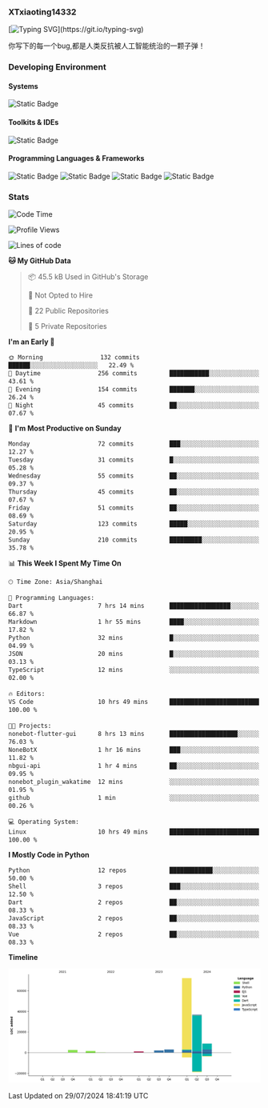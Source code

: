 ### XTxiaoting14332

[![Typing SVG](https://readme-typing-svg.herokuapp.com?font=JetBrians+Mono&pause=1000&random=false&width=435&lines=Hello+World!)](https://git.io/typing-svg)

你写下的每一个bug,都是人类反抗被人工智能统治的一颗子弹！

### Developing Environment

#### Systems

![Static Badge](https://img.shields.io/badge/Ubuntu-%20?style=flat-square&logo=ubuntu&logoColor=white&color=E34F26)

#### Toolkits & IDEs

![Static Badge](https://img.shields.io/badge/Visual%20Studio%20Code-%20?style=flat-square&logo=visualstudiocode&logoColor=white&color=blue)

#### Programming Languages & Frameworks

![Static Badge](https://img.shields.io/badge/Dart-%20?style=flat-square&logo=dart&logoColor=white&color=0175C2)
![Static Badge](https://img.shields.io/badge/Flutter-%20?style=flat-square&logo=flutter&logoColor=white&color=02569B)
![Static Badge](https://img.shields.io/badge/Python-%20?style=flat-square&logo=python&logoColor=white&color=E7A781)
![Static Badge](https://img.shields.io/badge/Bash%20Shell-%20?style=flat-square&logo=shell&logoColor=white&color=49D868)

### Stats

<!--START_SECTION:waka-->
![Code Time](http://img.shields.io/badge/Code%20Time-93%20hrs%2033%20mins-blue)

![Profile Views](http://img.shields.io/badge/Profile%20Views-0-blue)

![Lines of code](https://img.shields.io/badge/From%20Hello%20World%20I%27ve%20Written-127.8%20thousand%20lines%20of%20code-blue)

**🐱 My GitHub Data** 

> 📦 45.5 kB Used in GitHub's Storage 
 > 
> 🚫 Not Opted to Hire
 > 
> 📜 22 Public Repositories 
 > 
> 🔑 5 Private Repositories 
 > 
**I'm an Early 🐤** 

```text
🌞 Morning                132 commits         ██████░░░░░░░░░░░░░░░░░░░   22.49 % 
🌆 Daytime                256 commits         ███████████░░░░░░░░░░░░░░   43.61 % 
🌃 Evening                154 commits         ███████░░░░░░░░░░░░░░░░░░   26.24 % 
🌙 Night                  45 commits          ██░░░░░░░░░░░░░░░░░░░░░░░   07.67 % 
```
📅 **I'm Most Productive on Sunday** 

```text
Monday                   72 commits          ███░░░░░░░░░░░░░░░░░░░░░░   12.27 % 
Tuesday                  31 commits          █░░░░░░░░░░░░░░░░░░░░░░░░   05.28 % 
Wednesday                55 commits          ██░░░░░░░░░░░░░░░░░░░░░░░   09.37 % 
Thursday                 45 commits          ██░░░░░░░░░░░░░░░░░░░░░░░   07.67 % 
Friday                   51 commits          ██░░░░░░░░░░░░░░░░░░░░░░░   08.69 % 
Saturday                 123 commits         █████░░░░░░░░░░░░░░░░░░░░   20.95 % 
Sunday                   210 commits         █████████░░░░░░░░░░░░░░░░   35.78 % 
```


📊 **This Week I Spent My Time On** 

```text
🕑︎ Time Zone: Asia/Shanghai

💬 Programming Languages: 
Dart                     7 hrs 14 mins       █████████████████░░░░░░░░   66.87 % 
Markdown                 1 hr 55 mins        ████░░░░░░░░░░░░░░░░░░░░░   17.82 % 
Python                   32 mins             █░░░░░░░░░░░░░░░░░░░░░░░░   04.99 % 
JSON                     20 mins             █░░░░░░░░░░░░░░░░░░░░░░░░   03.13 % 
TypeScript               12 mins             ░░░░░░░░░░░░░░░░░░░░░░░░░   02.00 % 

🔥 Editors: 
VS Code                  10 hrs 49 mins      █████████████████████████   100.00 % 

🐱‍💻 Projects: 
nonebot-flutter-gui      8 hrs 13 mins       ███████████████████░░░░░░   76.03 % 
NoneBotX                 1 hr 16 mins        ███░░░░░░░░░░░░░░░░░░░░░░   11.82 % 
nbgui-api                1 hr 4 mins         ██░░░░░░░░░░░░░░░░░░░░░░░   09.95 % 
nonebot_plugin_wakatime  12 mins             ░░░░░░░░░░░░░░░░░░░░░░░░░   01.95 % 
github                   1 min               ░░░░░░░░░░░░░░░░░░░░░░░░░   00.26 % 

💻 Operating System: 
Linux                    10 hrs 49 mins      █████████████████████████   100.00 % 
```

**I Mostly Code in Python** 

```text
Python                   12 repos            ████████████░░░░░░░░░░░░░   50.00 % 
Shell                    3 repos             ███░░░░░░░░░░░░░░░░░░░░░░   12.50 % 
Dart                     2 repos             ██░░░░░░░░░░░░░░░░░░░░░░░   08.33 % 
JavaScript               2 repos             ██░░░░░░░░░░░░░░░░░░░░░░░   08.33 % 
Vue                      2 repos             ██░░░░░░░░░░░░░░░░░░░░░░░   08.33 % 
```



**Timeline**

![Lines of Code chart](https://raw.githubusercontent.com/XTxiaoting14332/XTxiaoting14332/main/assets/bar_graph.png)


 Last Updated on 29/07/2024 18:41:19 UTC
<!--END_SECTION:waka-->